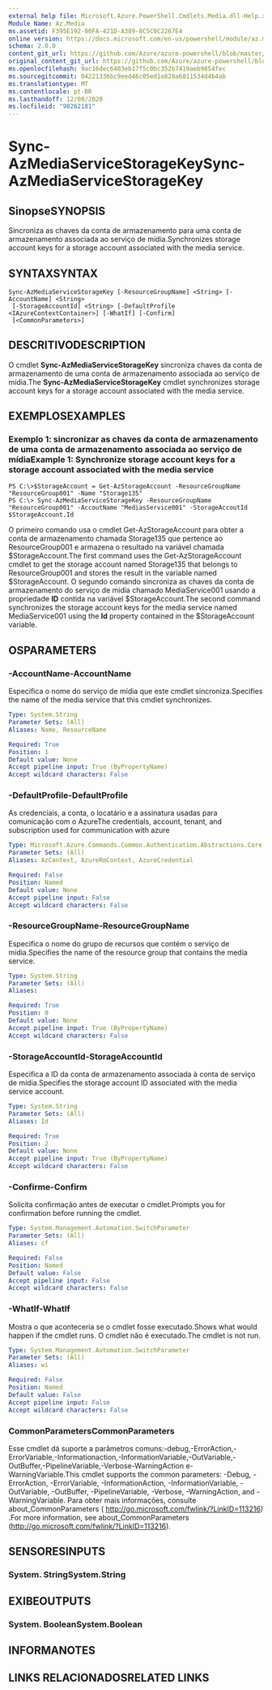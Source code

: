```yaml
---
external help file: Microsoft.Azure.PowerShell.Cmdlets.Media.dll-Help.xml
Module Name: Az.Media
ms.assetid: F395E192-80FA-421D-A389-8C5C0C2267E4
online version: https://docs.microsoft.com/en-us/powershell/module/az.media/sync-azmediaservicestoragekey
schema: 2.0.0
content_git_url: https://github.com/Azure/azure-powershell/blob/master/src/Media/Media/help/Sync-AzMediaServiceStorageKey.md
original_content_git_url: https://github.com/Azure/azure-powershell/blob/master/src/Media/Media/help/Sync-AzMediaServiceStorageKey.md
ms.openlocfilehash: 9ac16dec6403eb17f5c0bc352b7419aeb9854fec
ms.sourcegitcommit: 04221336bc9eed46c05ed1e828a6811534d4b4ab
ms.translationtype: MT
ms.contentlocale: pt-BR
ms.lasthandoff: 12/08/2020
ms.locfileid: "98262181"
---
```

# <span data-ttu-id="2313d-101">Sync-AzMediaServiceStorageKey</span><span class="sxs-lookup"><span data-stu-id="2313d-101">Sync-AzMediaServiceStorageKey</span></span>

## <span data-ttu-id="2313d-102">Sinopse</span><span class="sxs-lookup"><span data-stu-id="2313d-102">SYNOPSIS</span></span>
<span data-ttu-id="2313d-103">Sincroniza as chaves da conta de armazenamento para uma conta de armazenamento associada ao serviço de mídia.</span><span class="sxs-lookup"><span data-stu-id="2313d-103">Synchronizes storage account keys for a storage account associated with the media service.</span></span>

## <span data-ttu-id="2313d-104">SYNTAX</span><span class="sxs-lookup"><span data-stu-id="2313d-104">SYNTAX</span></span>

```
Sync-AzMediaServiceStorageKey [-ResourceGroupName] <String> [-AccountName] <String>
 [-StorageAccountId] <String> [-DefaultProfile <IAzureContextContainer>] [-WhatIf] [-Confirm]
 [<CommonParameters>]
```

## <span data-ttu-id="2313d-105">DESCRITIVO</span><span class="sxs-lookup"><span data-stu-id="2313d-105">DESCRIPTION</span></span>
<span data-ttu-id="2313d-106">O cmdlet **Sync-AzMediaServiceStorageKey** sincroniza chaves da conta de armazenamento de uma conta de armazenamento associada ao serviço de mídia.</span><span class="sxs-lookup"><span data-stu-id="2313d-106">The **Sync-AzMediaServiceStorageKey** cmdlet synchronizes storage account keys for a storage account associated with the media service.</span></span>

## <span data-ttu-id="2313d-107">EXEMPLOS</span><span class="sxs-lookup"><span data-stu-id="2313d-107">EXAMPLES</span></span>

### <span data-ttu-id="2313d-108">Exemplo 1: sincronizar as chaves da conta de armazenamento de uma conta de armazenamento associada ao serviço de mídia</span><span class="sxs-lookup"><span data-stu-id="2313d-108">Example 1: Synchronize storage account keys for a storage account associated with the media service</span></span>
```
PS C:\>$StorageAccount = Get-AzStorageAccount -ResourceGroupName "ResourceGroup001" -Name "Storage135"
PS C:\> Sync-AzMediaServiceStorageKey -ResourceGroupName "ResourceGroup001" -AccoutName "MediasService001" -StorageAccoutId $StorageAccount.Id
```

<span data-ttu-id="2313d-109">O primeiro comando usa o cmdlet Get-AzStorageAccount para obter a conta de armazenamento chamada Storage135 que pertence ao ResourceGroup001 e armazena o resultado na variável chamada $StorageAccount.</span><span class="sxs-lookup"><span data-stu-id="2313d-109">The first command uses the Get-AzStorageAccount cmdlet to get the storage account named Storage135 that belongs to ResourceGroup001 and stores the result in the variable named $StorageAccount.</span></span>
<span data-ttu-id="2313d-110">O segundo comando sincroniza as chaves da conta de armazenamento do serviço de mídia chamado MediaService001 usando a propriedade **ID** contida na variável $StorageAccount.</span><span class="sxs-lookup"><span data-stu-id="2313d-110">The second command synchronizes the storage account keys for the media service named MediaService001 using the **Id** property contained in the $StorageAccount variable.</span></span>

## <span data-ttu-id="2313d-111">OS</span><span class="sxs-lookup"><span data-stu-id="2313d-111">PARAMETERS</span></span>

### <span data-ttu-id="2313d-112">-AccountName</span><span class="sxs-lookup"><span data-stu-id="2313d-112">-AccountName</span></span>
<span data-ttu-id="2313d-113">Especifica o nome do serviço de mídia que este cmdlet sincroniza.</span><span class="sxs-lookup"><span data-stu-id="2313d-113">Specifies the name of the media service that this cmdlet synchronizes.</span></span>

```yaml
Type: System.String
Parameter Sets: (All)
Aliases: Name, ResourceName

Required: True
Position: 1
Default value: None
Accept pipeline input: True (ByPropertyName)
Accept wildcard characters: False
```

### <span data-ttu-id="2313d-114">-DefaultProfile</span><span class="sxs-lookup"><span data-stu-id="2313d-114">-DefaultProfile</span></span>
<span data-ttu-id="2313d-115">As credenciais, a conta, o locatário e a assinatura usadas para comunicação com o Azure</span><span class="sxs-lookup"><span data-stu-id="2313d-115">The credentials, account, tenant, and subscription used for communication with azure</span></span>

```yaml
Type: Microsoft.Azure.Commands.Common.Authentication.Abstractions.Core.IAzureContextContainer
Parameter Sets: (All)
Aliases: AzContext, AzureRmContext, AzureCredential

Required: False
Position: Named
Default value: None
Accept pipeline input: False
Accept wildcard characters: False
```

### <span data-ttu-id="2313d-116">-ResourceGroupName</span><span class="sxs-lookup"><span data-stu-id="2313d-116">-ResourceGroupName</span></span>
<span data-ttu-id="2313d-117">Especifica o nome do grupo de recursos que contém o serviço de mídia.</span><span class="sxs-lookup"><span data-stu-id="2313d-117">Specifies the name of the resource group that contains the media service.</span></span>

```yaml
Type: System.String
Parameter Sets: (All)
Aliases:

Required: True
Position: 0
Default value: None
Accept pipeline input: True (ByPropertyName)
Accept wildcard characters: False
```

### <span data-ttu-id="2313d-118">-StorageAccountId</span><span class="sxs-lookup"><span data-stu-id="2313d-118">-StorageAccountId</span></span>
<span data-ttu-id="2313d-119">Especifica a ID da conta de armazenamento associada à conta de serviço de mídia.</span><span class="sxs-lookup"><span data-stu-id="2313d-119">Specifies the storage account ID associated with the media service account.</span></span>

```yaml
Type: System.String
Parameter Sets: (All)
Aliases: Id

Required: True
Position: 2
Default value: None
Accept pipeline input: True (ByPropertyName)
Accept wildcard characters: False
```

### <span data-ttu-id="2313d-120">-Confirme</span><span class="sxs-lookup"><span data-stu-id="2313d-120">-Confirm</span></span>
<span data-ttu-id="2313d-121">Solicita confirmação antes de executar o cmdlet.</span><span class="sxs-lookup"><span data-stu-id="2313d-121">Prompts you for confirmation before running the cmdlet.</span></span>

```yaml
Type: System.Management.Automation.SwitchParameter
Parameter Sets: (All)
Aliases: cf

Required: False
Position: Named
Default value: False
Accept pipeline input: False
Accept wildcard characters: False
```

### <span data-ttu-id="2313d-122">-WhatIf</span><span class="sxs-lookup"><span data-stu-id="2313d-122">-WhatIf</span></span>
<span data-ttu-id="2313d-123">Mostra o que aconteceria se o cmdlet fosse executado.</span><span class="sxs-lookup"><span data-stu-id="2313d-123">Shows what would happen if the cmdlet runs.</span></span>
<span data-ttu-id="2313d-124">O cmdlet não é executado.</span><span class="sxs-lookup"><span data-stu-id="2313d-124">The cmdlet is not run.</span></span>

```yaml
Type: System.Management.Automation.SwitchParameter
Parameter Sets: (All)
Aliases: wi

Required: False
Position: Named
Default value: False
Accept pipeline input: False
Accept wildcard characters: False
```

### <span data-ttu-id="2313d-125">CommonParameters</span><span class="sxs-lookup"><span data-stu-id="2313d-125">CommonParameters</span></span>
<span data-ttu-id="2313d-126">Esse cmdlet dá suporte a parâmetros comuns:-debug,-ErrorAction,-ErrorVariable,-Informationaction,-InformationVariable,-OutVariable,-OutBuffer,-PipelineVariable,-Verbose-WarningAction e-WarningVariable.</span><span class="sxs-lookup"><span data-stu-id="2313d-126">This cmdlet supports the common parameters: -Debug, -ErrorAction, -ErrorVariable, -InformationAction, -InformationVariable, -OutVariable, -OutBuffer, -PipelineVariable, -Verbose, -WarningAction, and -WarningVariable.</span></span> <span data-ttu-id="2313d-127">Para obter mais informações, consulte about_CommonParameters ( http://go.microsoft.com/fwlink/?LinkID=113216) .</span><span class="sxs-lookup"><span data-stu-id="2313d-127">For more information, see about_CommonParameters (http://go.microsoft.com/fwlink/?LinkID=113216).</span></span>

## <span data-ttu-id="2313d-128">SENSORES</span><span class="sxs-lookup"><span data-stu-id="2313d-128">INPUTS</span></span>

### <span data-ttu-id="2313d-129">System. String</span><span class="sxs-lookup"><span data-stu-id="2313d-129">System.String</span></span>

## <span data-ttu-id="2313d-130">EXIBE</span><span class="sxs-lookup"><span data-stu-id="2313d-130">OUTPUTS</span></span>

### <span data-ttu-id="2313d-131">System. Boolean</span><span class="sxs-lookup"><span data-stu-id="2313d-131">System.Boolean</span></span>

## <span data-ttu-id="2313d-132">INFORMA</span><span class="sxs-lookup"><span data-stu-id="2313d-132">NOTES</span></span>

## <span data-ttu-id="2313d-133">LINKS RELACIONADOS</span><span class="sxs-lookup"><span data-stu-id="2313d-133">RELATED LINKS</span></span>
